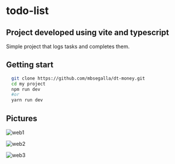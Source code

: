 # todo-list

## Project developed using vite and typescript

Simple project that logs tasks and completes them.

## Getting start

```bash
  git clone https://github.com/mbsegalla/dt-money.git
  cd my project
  npm run dev
  #or
  yarn run dev
```
## Pictures

![web1](https://user-images.githubusercontent.com/69018143/213161266-5a919e1f-72fc-4692-bc8d-0f857b2ef62d.png)

![web2](https://user-images.githubusercontent.com/69018143/213161381-c5ebb639-fdd8-4140-a8a9-b24b8c8918c7.png)

![web3](https://user-images.githubusercontent.com/69018143/213161435-f65c7f89-017e-4be1-8ba1-0ba2dc399b7c.png)
